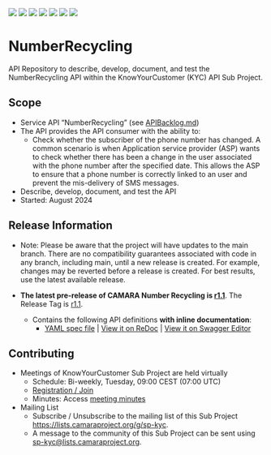 <a href="https://github.com/camaraproject/NumberRecycling/commits/" title="Last Commit"><img src="https://img.shields.io/github/last-commit/camaraproject/NumberRecycling?style=plastic"></a>
<a href="https://github.com/camaraproject/NumberRecycling/issues" title="Open Issues"><img src="https://img.shields.io/github/issues/camaraproject/NumberRecycling?style=plastic"></a>
<a href="https://github.com/camaraproject/NumberRecycling/pulls" title="Open Pull Requests"><img src="https://img.shields.io/github/issues-pr/camaraproject/NumberRecycling?style=plastic"></a>
<a href="https://github.com/camaraproject/NumberRecycling/graphs/contributors" title="Contributors"><img src="https://img.shields.io/github/contributors/camaraproject/NumberRecycling?style=plastic"></a>
<a href="https://github.com/camaraproject/NumberRecycling" title="Repo Size"><img src="https://img.shields.io/github/repo-size/camaraproject/NumberRecycling?style=plastic"></a>
<a href="https://github.com/camaraproject/NumberRecycling/blob/main/LICENSE" title="License"><img src="https://img.shields.io/badge/License-Apache%202.0-green.svg?style=plastic"></a>
<a href="https://github.com/camaraproject/NumberRecycling/releases/latest" title="Latest Release"><img src="https://img.shields.io/github/release/camaraproject/NumberRecycling?style=plastic"></a>

# NumberRecycling
API Repository to describe, develop, document, and test the NumberRecycling API within the KnowYourCustomer (KYC) API Sub Project.

## Scope

* Service API “NumberRecycling” (see [APIBacklog.md](https://github.com/camaraproject/APIBacklog/blob/main/documentation/APIbacklog.md))
* The API provides the API consumer with the ability to:  
  * Check whether the subscriber of the phone number has changed. A common scenario is when Application service provider (ASP) wants to check whether there has been a change in the user associated with the phone number after the specified date. This allows the ASP to ensure that a phone number is correctly linked to an user and prevent the mis-delivery of SMS messages.
* Describe, develop, document, and test the API
* Started: August 2024

## Release Information

* Note: Please be aware that the project will have updates to the main branch. There are no compatibility guarantees associated with code in any branch, including main, until a new release is created. For example, changes may be reverted before a release is created. For best results, use the latest available release.

* **The latest pre-release of CAMARA Number Recycling is [r1.1](https://github.com/camaraproject/NumberRecycling/releases/tag/r1.1)**. The Release Tag is [r1.1](https://github.com/camaraproject/NumberRecycling/releases/tag/r1.1).
  - Contains the following API definitions **with inline documentation**:
    - [YAML spec file](https://github.com/camaraproject/NumberRecycling/blob/r1.1/code/API_definitions/number-recycling.yaml) | [View it on ReDoc](https://redocly.github.io/redoc/?url=https://raw.githubusercontent.com/camaraproject/NumberRecycling/r1.1/code/API_definitions/number-recycling.yaml&nocors) | [View it on Swagger Editor](https://editor.swagger.io/?url=https://raw.githubusercontent.com/camaraproject/NumberRecycling/r1.1/code/API_definitions/number-recycling.yaml&nocors)

## Contributing
* Meetings of KnowYourCustomer Sub Project are held virtually 
    * Schedule: Bi-weekly, Tuesday, 09:00 CEST (07:00 UTC)
    * [Registration / Join](https://zoom-lfx.platform.linuxfoundation.org/meeting/96235150735?password=7e3fea67-a76e-4941-8a70-392cf5545917)
    * Minutes: Access [meeting minutes](https://github.com/camaraproject/KnowYourCustomer/tree/main/documentation/MeetingMinutes)
* Mailing List
    * Subscribe / Unsubscribe to the mailing list of this Sub Project <https://lists.camaraproject.org/g/sp-kyc>.
    * A message to the community of this Sub Project can be sent using <sp-kyc@lists.camaraproject.org>.
